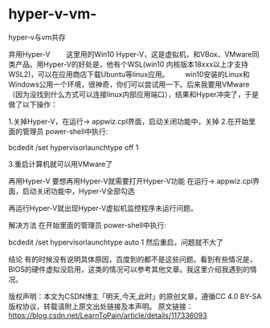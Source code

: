 # hyper-v-vm-
hyper-v与vm共存

弃用Hyper-V
  这里用的Win10 Hyper-V，这是虚拟机，和VBox、VMware同类产品。用Hyper-V的好处是，他有个WSL(win10 内核版本18xxx以上才支持WSL2)，可以在应用商店下载Ubuntu等linux应用。
  win10安装的Linux和Windows公用一个环境，很神奇，你们可以尝试用一下。后来我要用VMware（因为没找到什么方式可以连接linux内部应用端口），结果和Hyper冲突了，于是做了以下操作：

1.关掉Hyper-V，在运行-> appwiz.cpl界面，启动关闭功能中，关掉
2.在开始里面的管理员 power-shell中执行:

bcdedit /set hypervisorlaunchtype off 1

3.重启计算机就可以用VMware了

再用Hyper-V
要想再用Hyper-V就需要打开Hyper-V功能
在运行-> appwiz.cpl界面，启动关闭功能中，Hyper-V全部勾选

再运行Hyper-V就出现Hyper-V虚拟机监控程序未运行问题。

解决方法
在开始里面的管理员 power-shell中执行:

bcdedit /set hypervisorlaunchtype auto 1
然后重启，问题就不大了

结论
有的时候没有说明具体原因，百度到的都不是这些问题。看到有些情况是，BIOS的硬件虚拟没启用，这类的情况可以参考其他文章。我这里介绍我遇到的情况。


版权声明：本文为CSDN博主「明天,今天,此时」的原创文章，遵循CC 4.0 BY-SA版权协议，转载请附上原文出处链接及本声明。
原文链接：https://blog.csdn.net/LearnToPain/article/details/117336093
